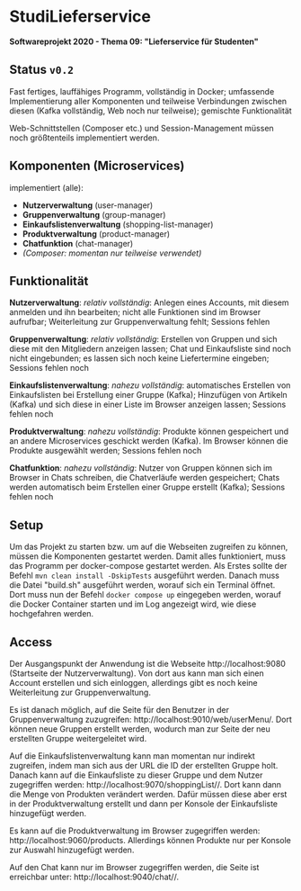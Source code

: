 # StudiLieferservice
**Softwareprojekt 2020 - Thema 09: "Lieferservice für Studenten"**

## Status  `v0.2`
Fast fertiges, lauffähiges Programm, vollständig in Docker; umfassende Implementierung 
aller Komponenten und teilweise Verbindungen zwischen diesen (Kafka vollständig, 
Web noch nur teilweise); gemischte Funktionalität

Web-Schnittstellen (Composer etc.) und Session-Management müssen noch größtenteils 
implementiert werden.

## Komponenten (Microservices)
implementiert (alle):
* **Nutzerverwaltung** (user-manager)
* **Gruppenverwaltung** (group-manager)
* **Einkaufslistenverwaltung** (shopping-list-manager)
* **Produktverwaltung** (product-manager)
* **Chatfunktion** (chat-manager)
* _(Composer: momentan nur teilweise verwendet)_

## Funktionalität
**Nutzerverwaltung**: _relativ vollständig_: Anlegen eines Accounts, 
mit diesem anmelden und ihn bearbeiten; nicht alle Funktionen sind im Browser aufrufbar; 
Weiterleitung zur Gruppenverwaltung fehlt; Sessions fehlen

**Gruppenverwaltung**: _relativ vollständig_: Erstellen von Gruppen und sich diese mit den 
Mitgliedern anzeigen lassen; Chat und Einkaufsliste sind noch nicht eingebunden; es lassen 
sich noch keine Liefertermine eingeben; Sessions fehlen noch

**Einkaufslistenverwaltung**: _nahezu vollständig_: automatisches Erstellen von Einkaufslisten bei 
Erstellung einer Gruppe (Kafka); Hinzufügen von Artikeln (Kafka) und sich diese in einer 
Liste im Browser anzeigen lassen; Sessions fehlen noch

**Produktverwaltung**: _nahezu vollständig_: Produkte können gespeichert und an andere 
Microservices geschickt werden (Kafka). Im Browser können die Produkte ausgewählt werden; 
Sessions fehlen noch

**Chatfunktion**: _nahezu vollständig_: Nutzer von Gruppen können sich im Browser 
in Chats schreiben, die Chatverläufe werden gespeichert; Chats werden automatisch 
beim Erstellen einer Gruppe erstellt (Kafka); Sessions fehlen noch

## Setup
Um das Projekt zu starten bzw. um auf die Webseiten zugreifen zu können, müssen die 
Komponenten gestartet werden. Damit alles funktioniert, muss das Programm per docker-compose 
gestartet werden. Als Erstes sollte der Befehl `mvn clean install -DskipTests` ausgeführt 
werden. Danach muss die Datei "build.sh" ausgeführt werden, worauf sich ein Terminal öffnet. 
Dort muss nun der Befehl `docker compose up` eingegeben werden, worauf die Docker Container 
starten und im Log angezeigt wird, wie diese hochgefahren werden.

## Access
Der Ausgangspunkt der Anwendung ist die Webseite http://localhost:9080 
(Startseite der Nutzerverwaltung). Von dort aus kann man sich einen Account erstellen und 
sich einloggen, allerdings gibt es noch keine Weiterleitung zur Gruppenverwaltung.

Es ist danach möglich, auf die Seite für den Benutzer in der Gruppenverwaltung zuzugreifen: 
http://localhost:9010/web/userMenu/<userEmail>. Dort können neue Gruppen erstellt werden, 
wodurch man zur Seite der neu erstellten Gruppe weitergeleitet wird.

Auf die Einkaufslistenverwaltung kann man momentan nur indirekt zugreifen, indem man sich aus 
der URL die ID der erstellten Gruppe holt. Danach kann auf die Einkaufsliste zu dieser 
Gruppe und dem Nutzer zugegriffen werden: http://localhost:9070/shoppingList/<groupId>/<userEmail>. 
Dort kann dann die Menge von Produkten verändert werden. Dafür müssen diese aber erst in der 
Produktverwaltung erstellt und dann per Konsole der Einkaufsliste hinzugefügt werden.

Es kann auf die Produktverwaltung im Browser zugegriffen werden: http://localhost:9060/products. 
Allerdings können Produkte nur per Konsole zur Auswahl hinzugefügt werden.

Auf den Chat kann nur im Browser zugegriffen werden, die Seite ist erreichbar 
unter: http://localhost:9040/chat/<groupId>/<userEmail>.